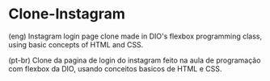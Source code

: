 # Clone-Instagram
(eng)
Instagram login page clone made in DIO's flexbox programming class, using basic concepts of HTML and CSS.

(pt-br) 
Clone da pagina de login do instagram feito na aula de programação com flexbox da DIO, usando conceitos basicos de HTML e CSS.

